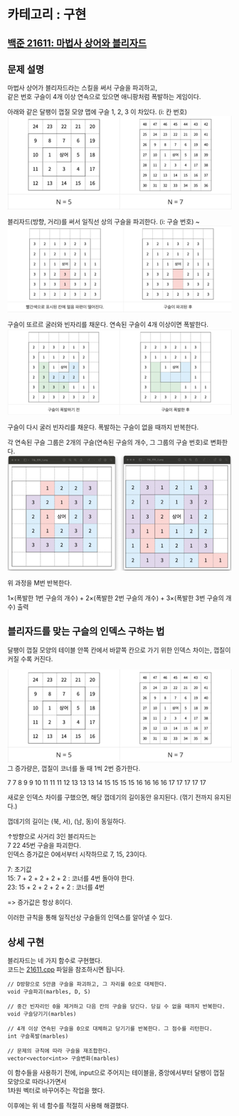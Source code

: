 # 카테고리 : 구현  
## [백준 21611: 마법사 상어와 블리자드 ](https://www.acmicpc.net/problem/21611)
## 문제 설명 
마법사 상어가 블리자드라는 스킬을 써서 구슬을 파괴하고,  
같은 번호 구슬이 4개 이상 연속으로 있으면 애니팡처럼 폭발하는 게임이다.

아래와 같은 달팽이 껍질 모양 맵에 구슬 1, 2, 3 이 차있다. (i: 칸 번호)
![img](./img/칸_번호.png)

블리자드(방향, 거리)를 써서 일직선 상의 구슬을 파괴한다. (i: 구슬 번호) ~
![img](./img/구슬_파괴.png)

구슬이 또르르 굴러와 빈자리를 채운다.
연속된 구슬이 4개 이상이면 폭발한다.
![img](./img/구슬_폭발.png)

구슬이 다시 굴러 빈자리를 채운다.
폭발하는 구슬이 없을 때까지 반복한다.

각 연속된 구슬 그룹은 2개의 구슬(연속된 구슬의 개수, 그 그룹의 구슬 번호)로 변화한다.
![img](./img/구슬_변화.png)

위 과정을 M번 반복한다.

1×(폭발한 1번 구슬의 개수) + 2×(폭발한 2번 구슬의 개수) + 3×(폭발한 3번 구슬의 개수) 출력

## 블리자드를 맞는 구슬의 인덱스 구하는 법

달팽이 껍질 모양의 테이블
안쪽 칸에서 바깥쪽 칸으로 가기 위한 인덱스 차이는,
껍질이 커질 수록 커진다.

![img](./img/칸_번호.png)
그 증가량은, 껍질이 코너를 돌 때 1씩 2번 증가한다.

7 7 8 9 9 10 11 11 11 12 13 13 13 14 15 15 15 15 16 16 16 16 17 17 17 17 17

새로운 인덱스 차이를 구했으면, 해당 껍데기의 길이동안 유지된다. (꺾기 전까지 유지된다.)

껍데기의 길이는 (북, 서), (남, 동)이 동일하다.

↑방향으로 사거리 3인 블리자드는  
7 22 45번 구슬을 파괴한다.  
인덱스 증가값은 0에서부터 시작하므로 7, 15, 23이다.

7: 초기값  
15: 7 + 2 + 2 + 2 + 2 : 코너를 4번 돌아야 한다.  
23: 15 + 2 + 2 + 2 + 2 : 코너를 4번

=> 증가값은 항상 8이다.

이러한 규칙을 통해 일직선상 구슬들의 인덱스를 알아낼 수 있다.

## 상세 구현

블리자드는 네 가지 함수로 구현했다.  
코드는 [21611.cpp](./21611.cpp) 파일을 참조하시면 됩니다.

    // D방향으로 S만큼 구슬을 파괴하고, 그 자리를 0으로 대체한다.
    void 구슬파괴(marbles, D, S)

    // 중간 빈자리인 0을 제거하고 다음 칸의 구슬을 당긴다. 당길 수 없을 때까지 반복한다.
    void 구슬당기기(marbles)

    // 4개 이상 연속된 구슬을 0으로 대체하고 당기기를 반복한다. 그 점수를 리턴한다.
    int 구슬폭발(marbles)

    // 문제의 규칙에 따라 구슬을 재조합한다.
    vector<vector<int>> 구슬변화(marbles)

이 함수들을 사용하기 전에, input으로 주어지는 테이블을, 중앙에서부터 달팽이 껍질 모양으로 따라나가면서  
1차원 벡터로 바꾸어주는 작업을 했다.  

이후에는 위 네 함수를 적절히 사용해 해결했다.